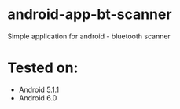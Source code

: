 # android-app-bt-scanner
Simple application for android - bluetooth scanner

# Tested on:
* Android 5.1.1
* Android 6.0
